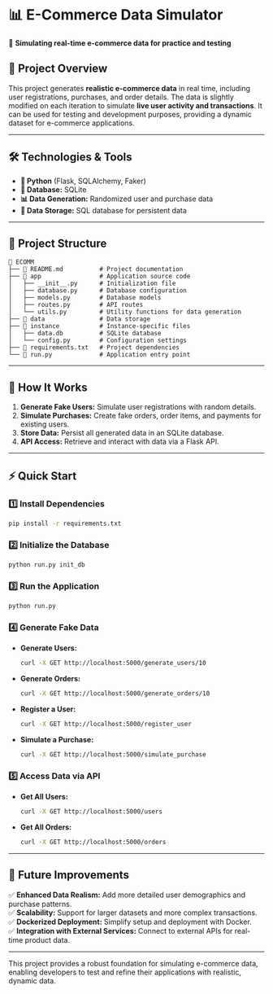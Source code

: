 # 📊 E-Commerce Data Simulator

🚀 **Simulating real-time e-commerce data for practice and testing**  

## **📌 Project Overview**  
This project generates **realistic e-commerce data** in real time, including user registrations, purchases, and order details. The data is slightly modified on each iteration to simulate **live user activity and transactions**. It can be used for testing and development purposes, providing a dynamic dataset for e-commerce applications.  

---

## **🛠️ Technologies & Tools**  
- **🐍 Python** (Flask, SQLAlchemy, Faker)  
- **📂 Database:** SQLite  
- **📊 Data Generation:** Randomized user and purchase data  
- **📄 Data Storage:** SQL database for persistent data  

---

## **💽 Project Structure**  
```
📂 ECOMM
├── 🐜 README.md          # Project documentation
├── 📂 app                # Application source code
│   ├── __init__.py      # Initialization file
│   ├── database.py      # Database configuration
│   ├── models.py        # Database models
│   ├── routes.py        # API routes
│   └── utils.py         # Utility functions for data generation
├── 📂 data               # Data storage
├── 📂 instance           # Instance-specific files
│   ├── data.db          # SQLite database
│   └── config.py        # Configuration settings
├── 📜 requirements.txt   # Project dependencies
└── 📜 run.py             # Application entry point
```

---

## **🚀 How It Works**  
1. **Generate Fake Users:** Simulate user registrations with random details.  
2. **Simulate Purchases:** Create fake orders, order items, and payments for existing users.  
3. **Store Data:** Persist all generated data in an SQLite database.  
4. **API Access:** Retrieve and interact with data via a Flask API.  

---

## **⚡ Quick Start**  
### **1️⃣ Install Dependencies**  
```sh
pip install -r requirements.txt
```

### **2️⃣ Initialize the Database**  
```sh
python run.py init_db
```

### **3️⃣ Run the Application**  
```sh
python run.py
```

### **4️⃣ Generate Fake Data**  
- **Generate Users:**  
  ```sh
  curl -X GET http://localhost:5000/generate_users/10
  ```
- **Generate Orders:**  
  ```sh
  curl -X GET http://localhost:5000/generate_orders/10
  ```
- **Register a User:**  
  ```sh
  curl -X GET http://localhost:5000/register_user
  ```
- **Simulate a Purchase:**  
  ```sh
  curl -X GET http://localhost:5000/simulate_purchase
  ```

### **5️⃣ Access Data via API**  
- **Get All Users:**  
  ```sh
  curl -X GET http://localhost:5000/users
  ```
- **Get All Orders:**  
  ```sh
  curl -X GET http://localhost:5000/orders
  ```

---

## **📌 Future Improvements**  
✅ **Enhanced Data Realism:** Add more detailed user demographics and purchase patterns.  
✅ **Scalability:** Support for larger datasets and more complex transactions.  
✅ **Dockerized Deployment:** Simplify setup and deployment with Docker.  
✅ **Integration with External Services:** Connect to external APIs for real-time product data.  

---

This project provides a robust foundation for simulating e-commerce data, enabling developers to test and refine their applications with realistic, dynamic data.